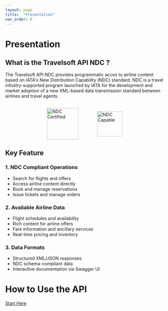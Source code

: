 ```yaml
---
layout: page
title:  "Presentation"
nav_order: 0
---
```


# Presentation
## What is the Travelsoft API NDC ?
The Travelsoft API NDC provides programmatic acces to airline content based on IATA's New Distribution Capability (NDC) standard. NDC is a travel infustry-supported program launched by IATA for the development and market adoption of a new XML-based data transmission standard between airlines and travel agents.
<div style="display: flex; justify-content: center; align-items: center; gap: 40px; margin: 30px 0;">
  <img src="/ndc-api-doc/assets/images/ndc-certified.png" alt="NDC Certified" width="100" height="100" style="object-fit: contain; margin-right: 20px;" />
  <img src="/ndc-api-doc/assets/images/ndc-capable.png" alt="NDC Capable" width="80" height="80" style="object-fit: contain;" />
</div>


## Key Feature
### 1. NDC Compliant Operations
  - Search for flights and offers
  - Access airline content directly
  - Book and manage reservations
  - Issue tickets and manage orders
### 2. Available Airline Data
  - Flight schedules and availability
  - Rich content for airline offers
  - Fare information and ancillary services
  - Real-time pricing and inventory
### 3. Data Formats
  - Structured XML/JSON responses
  - NDC schema-compliant data
  - Interactive documentation via Swagger UI

    
# How to Use the API
 [Start Here](https://travelsoft-direct-connect.github.io/ndc-api-doc/00-getting-started.html)


